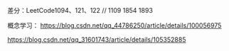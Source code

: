 差分：LeetCode1094、121、122  // 1109 1854 1893

概念学习： https://blog.csdn.net/qq_44786250/article/details/100056975

https://blog.csdn.net/qq_31601743/article/details/105352885


